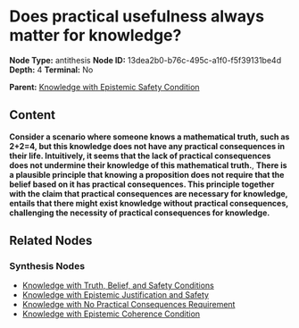 # Does practical usefulness always matter for knowledge?

**Node Type:** antithesis
**Node ID:** 13dea2b0-b76c-495c-a1f0-f5f39131be4d
**Depth:** 4
**Terminal:** No

**Parent:** [Knowledge with Epistemic Safety Condition](knowledge-with-epistemic-safety-condition-synthesis-8aa083bc-d779-4190-957e-681fb9e5cd7c.md)

## Content

**Consider a scenario where someone knows a mathematical truth, such as 2+2=4, but this knowledge does not have any practical consequences in their life. Intuitively, it seems that the lack of practical consequences does not undermine their knowledge of this mathematical truth.**, **There is a plausible principle that knowing a proposition does not require that the belief based on it has practical consequences. This principle together with the claim that practical consequences are necessary for knowledge, entails that there might exist knowledge without practical consequences, challenging the necessity of practical consequences for knowledge.**

## Related Nodes

### Synthesis Nodes

- [Knowledge with Truth, Belief, and Safety Conditions](knowledge-with-truth-belief-and-safety-conditions-synthesis-ecc4f5c9-ce1a-49f6-bbff-2b038c957349.md)
- [Knowledge with Epistemic Justification and Safety](knowledge-with-epistemic-justification-and-safety-synthesis-1aae396e-488b-4953-b2f3-5d38d99110ee.md)
- [Knowledge with No Practical Consequences Requirement](knowledge-with-no-practical-consequences-requirement-synthesis-d355506f-20a0-4493-b301-86a296165dd8.md)
- [Knowledge with Epistemic Coherence Condition](knowledge-with-epistemic-coherence-condition-synthesis-223fdfe2-4940-4883-8f59-c0a70198da5f.md)

